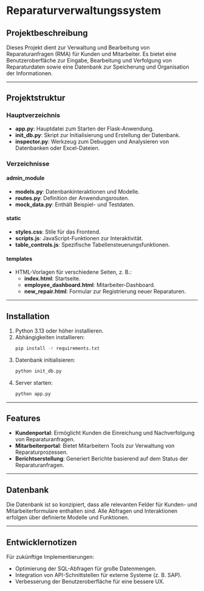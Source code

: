 
# Reparaturverwaltungssystem

## Projektbeschreibung
Dieses Projekt dient zur Verwaltung und Bearbeitung von Reparaturanfragen (RMA) für Kunden und Mitarbeiter. Es bietet eine Benutzeroberfläche zur Eingabe, Bearbeitung und Verfolgung von Reparaturdaten sowie eine Datenbank zur Speicherung und Organisation der Informationen.

---

## Projektstruktur

### Hauptverzeichnis
- **app.py**: Hauptdatei zum Starten der Flask-Anwendung.
- **init_db.py**: Skript zur Initialisierung und Erstellung der Datenbank.
- **inspector.py**: Werkzeug zum Debuggen und Analysieren von Datenbanken oder Excel-Dateien.

### Verzeichnisse

#### **admin_module**
- **models.py**: Datenbankinteraktionen und Modelle.
- **routes.py**: Definition der Anwendungsrouten.
- **mock_data.py**: Enthält Beispiel- und Testdaten.

#### **static**
- **styles.css**: Stile für das Frontend.
- **scripts.js**: JavaScript-Funktionen zur Interaktivität.
- **table_controls.js**: Spezifische Tabellensteuerungsfunktionen.

#### **templates**
- HTML-Vorlagen für verschiedene Seiten, z. B.:
  - **index.html**: Startseite.
  - **employee_dashboard.html**: Mitarbeiter-Dashboard.
  - **new_repair.html**: Formular zur Registrierung neuer Reparaturen.

---

## Installation

1. Python 3.13 oder höher installieren.
2. Abhängigkeiten installieren:
   ```bash
   pip install -r requirements.txt
   ```
3. Datenbank initialisieren:
   ```bash
   python init_db.py
   ```
4. Server starten:
   ```bash
   python app.py
   ```

---

## Features

- **Kundenportal**: Ermöglicht Kunden die Einreichung und Nachverfolgung von Reparaturanfragen.
- **Mitarbeiterportal**: Bietet Mitarbeitern Tools zur Verwaltung von Reparaturprozessen.
- **Berichtserstellung**: Generiert Berichte basierend auf dem Status der Reparaturanfragen.

---

## Datenbank

Die Datenbank ist so konzipiert, dass alle relevanten Felder für Kunden- und Mitarbeiterformulare enthalten sind. Alle Abfragen und Interaktionen erfolgen über definierte Modelle und Funktionen.

---

## Entwicklernotizen

Für zukünftige Implementierungen:
- Optimierung der SQL-Abfragen für große Datenmengen.
- Integration von API-Schnittstellen für externe Systeme (z. B. SAP).
- Verbesserung der Benutzeroberfläche für eine bessere UX.

